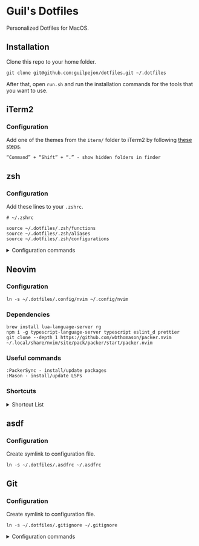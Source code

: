 # Guil's Dotfiles

Personalized Dotfiles for MacOS.

## Installation

Clone this repo to your home folder.
```
git clone git@github.com:guilpejon/dotfiles.git ~/.dotfiles
```

After that, open `run.sh` and run the installation commands for the tools that you want to use.

## iTerm2

### Configuration

Add one of the themes from the `iterm/` folder to iTerm2 by following [these steps](https://iterm2colorschemes.com/).
```
“Command” + “Shift” + “.” - show hidden folders in finder
```

## zsh

### Configuration
Add these lines to your `.zshrc`.

```
# ~/.zshrc

source ~/.dotfiles/.zsh/functions
source ~/.dotfiles/.zsh/aliases
source ~/.dotfiles/.zsh/configurations
```

<details>
<summary>Configuration commands</summary>

```
docker-clean - prune network, images, containers and volumes
```

</details>

## Neovim

### Configuration

```
ln -s ~/.dotfiles/.config/nvim ~/.config/nvim
```

### Dependencies

```
brew install lua-language-server rg
npm i -g typescript-language-server typescript eslint_d prettier
git clone --depth 1 https://github.com/wbthomason/packer.nvim ~/.local/share/nvim/site/pack/packer/start/packer.nvim
```

### Useful commands

```
:PackerSync - install/update packages
:Mason - install/update LSPs 
```

### Shortcuts

<details>
<summary> Shortcut List</summary>

```
, - leader
te - tab edit

# splits
ss - split horizontally
sv - split vertically
sh or <S-LEFT> - move left
sk or <S-UP> - move up
sj or <S-DOWN> - move down
sl or <S-RIGHT> - move right
<tab-left> - reduce size horizontally
<tab-right> - increase size horizontally
<tab-up> - increase size vertically
<tab-down> - reduce size vertically

# git
<leader>gb - open blame window
<leader>go - open file in git repo

# nvim-tree
<leader>p - toggle nvim tree
<leader>v - open nvim tree with cursor on current file
<leader>x - collapse nvim-tree recursively

# ReplaceWithRegister
grr - replace entire line without losing buffer
gr (visual mode) - replace selection without losing buffer

# telescope
<C-p> - search git files
sf - search all files
sr - live ripgrep
\\ - show buffers
<leader>e - diagnostics
<leader>t - help tags

# comment
gcc - comment line
gc (in visual mode selection) - comment block

# vim-surround
cs"' - change text between "" to ''
cst" - change text between tags (e.g. <div>) to "
ds" - remove "" surrounding a text
ysiw] - turns "Hello world!" to "[Hello] World" when cursor is in "Hello"
ysiw[ - turns "Hello world!" to "[ Hello ] World" when cursor is in "Hello"
yss) - wraps entire line between (...)
yss( - wraps entire line between ( ... )
S<p> - in visual mode (pressing V) wraps entire line between <p></p>

# LSPs
gd - go to definition
K - hover definition
<leader>vws
<leader>vd
[d - go to next diagnostics
]d - go to previous diagnostics
<leader>vca 
<leader>vrr
<leader>vrn - rename word underneath cursor
<C-h> - 
# in autocomplete popup
<C-p> - previous item 
<C-n> - next item
<C-y> - confirm choice
<C-space> - mapping complete

# zenmode
<leader>zz - toggle zenmode

# vim-unimpaired
]q - :cnext
[q - :cprevious
]a - :next
[b - :bprevious
[<Space> - add newline before the cursor line 
]<Space> add newlines after the cursor line 
[e - exchange the current line with the one above 
]e - exchange the current line with the one below
[os - :set spell 
]os - :set nospell
yos - :set invspell
[x - encode XML
]x decode XML (and HTML)
[u - encode URLs 
]u decode URLs
[f - go to next file in the directory
]f - go to the previous file in the directory
```

</details>

## asdf

### Configuration

Create symlink to configuration file.

```
ln -s ~/.dotfiles/.asdfrc ~/.asdfrc
```

## Git

### Configuration

Create symlink to configuration file.

```
ln -s ~/.dotfiles/.gitignore ~/.gitignore
```

<details>
<summary>Configuration commands</summary>

```
git config --global user.name "NAME"
git config --global user.email "EMAIL"
git config --global core.editor "nvim"
git config --global rebase.autosquash "true"
git config --global apply.whitespace "fix"
git config --global branch.sort "-committerdate"
git config --global core.excludesfile "~/.gitignore"
git config --global core.attributesfile "~/.gitattributes"
git config --global pull.ff "only"

# git-delta config
git config --global core.pager "delta"
git config --global interactive.diffFilter "delta --color-only"
git config --global delta.navigate "true"  # use n and N to move between diff sections
git config --global merge.conflictstyle "diff3"
git config --global diff.colorMoved "default"
git config --global delta.theme "DarkNeon"
git config --global delta.line-numbers "true"
git config --global delta.side-by-side "true"
```
</details>
